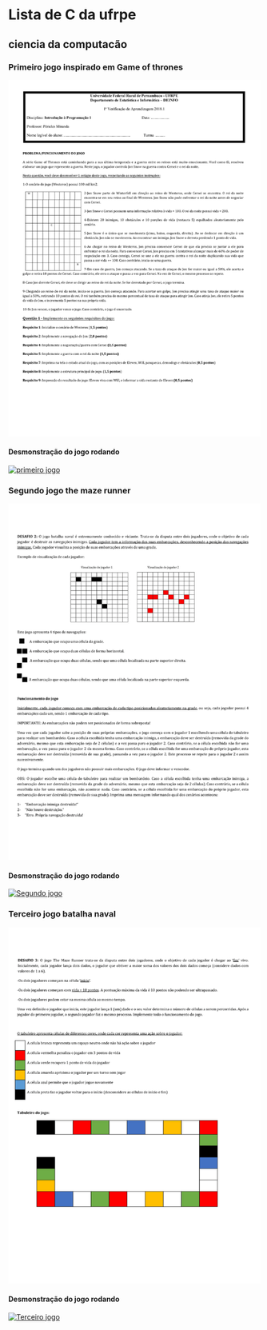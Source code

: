 # Lista de C da ufrpe
## ciencia da computacão

### Primeiro jogo inspirado em Game of thrones

![primeiro jogo](https://github.com/Thiago-Brito/UFRPE_Lista_De_C/blob/main/imagens/jogo.c-1.png)

#### Desmonstração do jogo rodando
[![primeiro jogo](http://img.youtube.com/vi/YsdJWa0hJrs/0.jpg)](http://www.youtube.com/watch?v=YsdJWa0hJrs "primeiro jogo")



### Segundo jogo the maze runner

![Segundo jogo](https://github.com/Thiago-Brito/UFRPE_Lista_De_C/blob/main/imagens/1va-2.png)

#### Desmonstração do jogo rodando
[![Segundo jogo](http://img.youtube.com/vi/PDuf3XmoHKs/0.jpg)](http://www.youtube.com/watch?v=PDuf3XmoHKs "Segundo jogo")



### Terceiro jogo batalha naval

![terceiro jogo](https://github.com/Thiago-Brito/UFRPE_Lista_De_C/blob/main/imagens/1va-3.png)

#### Desmonstração do jogo rodando
[![Terceiro jogo](http://img.youtube.com/vi/xHqxn5idXpY/0.jpg)](http://www.youtube.com/watch?v=xHqxn5idXpY "Terceiro jogo")
